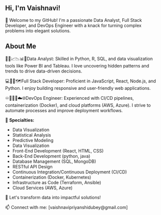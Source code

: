 ## Hi, I'm Vaishnavi!

 👋 Welcome to my GitHub! I'm a passionate Data Analyst, Full Stack Developer, and DevOps Engineer with a knack for turning complex problems into elegant solutions.
## About Me 
<p> 📐📏📈📉📊📘Data Analyst: Skilled in Python, R, SQL, and data visualization tools like Power BI and Tableau. I love uncovering hidden patterns and trends to drive data-driven decisions.</p>
<p> 💻📱📍🗺Full Stack Developer: Proficient in JavaScript, React, Node.js, and Python. I enjoy building responsive and user-friendly web applications.</p>
<p> ♾️👨🏼‍💻☁️🌐DevOps Engineer: Experienced with CI/CD pipelines, containerization (Docker), and cloud platforms (AWS, Azure). I strive to automate processes and improve deployment workflows.</p>

  <p>🌟 <strong>Specialties:</strong></p>
  <ul>
    <li>Data Visualization</li>
    <li>Statistical Analysis</li>
    <li>Predictive Modeling</li>
    <li>Data Visualization</li>
     <li>Front-End Development (React, HTML, CSS)</li>
     <li>Back-End Development (python, java)</li>
     <li>Database Management (SQL, MongoDB)</li>
     <li>RESTful API Design</li>
     <li>Continuous Integration/Continuous Deployment (CI/CD)</li>
     <li>Containerization (Docker, Kubernetes)</li>
     <li>Infrastructure as Code (Terraform, Ansible)</li>
     <li>Cloud Services (AWS, Azure)</li>
     
  </ul>
  <p>🚀 Let's transform data into impactful solutions!</p>
  <p>📫 Connect with me: [vaishnavipriyanshidubey@gmail.com]</p>
</div>



